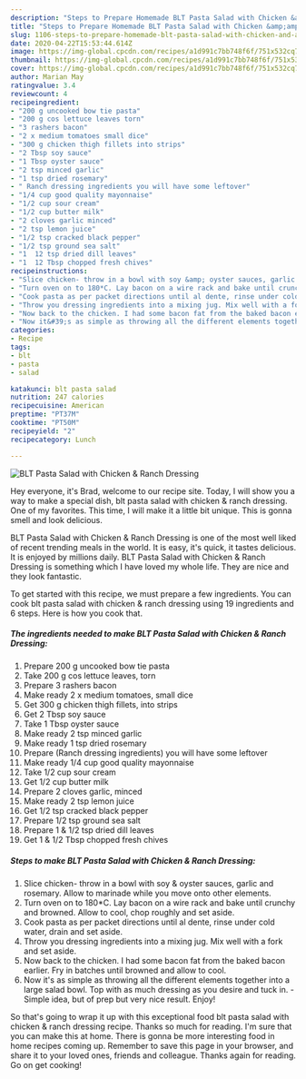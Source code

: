 ```yaml
---
description: "Steps to Prepare Homemade BLT Pasta Salad with Chicken &amp;amp; Ranch Dressing"
title: "Steps to Prepare Homemade BLT Pasta Salad with Chicken &amp;amp; Ranch Dressing"
slug: 1106-steps-to-prepare-homemade-blt-pasta-salad-with-chicken-and-amp-ranch-dressing
date: 2020-04-22T15:53:44.614Z
image: https://img-global.cpcdn.com/recipes/a1d991c7bb748f6f/751x532cq70/blt-pasta-salad-with-chicken-ranch-dressing-recipe-main-photo.jpg
thumbnail: https://img-global.cpcdn.com/recipes/a1d991c7bb748f6f/751x532cq70/blt-pasta-salad-with-chicken-ranch-dressing-recipe-main-photo.jpg
cover: https://img-global.cpcdn.com/recipes/a1d991c7bb748f6f/751x532cq70/blt-pasta-salad-with-chicken-ranch-dressing-recipe-main-photo.jpg
author: Marian May
ratingvalue: 3.4
reviewcount: 4
recipeingredient:
- "200 g uncooked bow tie pasta"
- "200 g cos lettuce leaves torn"
- "3 rashers bacon"
- "2 x medium tomatoes small dice"
- "300 g chicken thigh fillets into strips"
- "2 Tbsp soy sauce"
- "1 Tbsp oyster sauce"
- "2 tsp minced garlic"
- "1 tsp dried rosemary"
- " Ranch dressing ingredients you will have some leftover"
- "1/4 cup good quality mayonnaise"
- "1/2 cup sour cream"
- "1/2 cup butter milk"
- "2 cloves garlic minced"
- "2 tsp lemon juice"
- "1/2 tsp cracked black pepper"
- "1/2 tsp ground sea salt"
- "1  12 tsp dried dill leaves"
- "1  12 Tbsp chopped fresh chives"
recipeinstructions:
- "Slice chicken- throw in a bowl with soy &amp; oyster sauces, garlic and rosemary. Allow to marinade while you move onto other elements."
- "Turn oven on to 180*C. Lay bacon on a wire rack and bake until crunchy and browned. Allow to cool, chop roughly and set aside."
- "Cook pasta as per packet directions until al dente, rinse under cold water, drain and set aside."
- "Throw you dressing ingredients into a mixing jug. Mix well with a fork and set aside."
- "Now back to the chicken. I had some bacon fat from the baked bacon earlier. Fry in batches until browned and allow to cool."
- "Now it&#39;s as simple as throwing all the different elements together into a large salad bowl. Top with as much dressing as you desire and tuck in. Simple idea, but of prep but very nice result. Enjoy!"
categories:
- Recipe
tags:
- blt
- pasta
- salad

katakunci: blt pasta salad 
nutrition: 247 calories
recipecuisine: American
preptime: "PT37M"
cooktime: "PT50M"
recipeyield: "2"
recipecategory: Lunch

---
```



![BLT Pasta Salad with Chicken &amp; Ranch Dressing](https://img-global.cpcdn.com/recipes/a1d991c7bb748f6f/751x532cq70/blt-pasta-salad-with-chicken-ranch-dressing-recipe-main-photo.jpg)

Hey everyone, it's Brad, welcome to our recipe site. Today, I will show you a way to make a special dish, blt pasta salad with chicken &amp; ranch dressing. One of my favorites. This time, I will make it a little bit unique. This is gonna smell and look delicious.

BLT Pasta Salad with Chicken &amp; Ranch Dressing is one of the most well liked of recent trending meals in the world. It is easy, it's quick, it tastes delicious. It is enjoyed by millions daily. BLT Pasta Salad with Chicken &amp; Ranch Dressing is something which I have loved my whole life. They are nice and they look fantastic.




To get started with this recipe, we must prepare a few ingredients. You can cook blt pasta salad with chicken &amp; ranch dressing using 19 ingredients and 6 steps. Here is how you cook that.

<!--inarticleads1-->

##### The ingredients needed to make BLT Pasta Salad with Chicken &amp; Ranch Dressing:

1. Prepare 200 g uncooked bow tie pasta
1. Take 200 g cos lettuce leaves, torn
1. Prepare 3 rashers bacon
1. Make ready 2 x medium tomatoes, small dice
1. Get 300 g chicken thigh fillets, into strips
1. Get 2 Tbsp soy sauce
1. Take 1 Tbsp oyster sauce
1. Make ready 2 tsp minced garlic
1. Make ready 1 tsp dried rosemary
1. Prepare  (Ranch dressing ingredients) you will have some leftover
1. Make ready 1/4 cup good quality mayonnaise
1. Take 1/2 cup sour cream
1. Get 1/2 cup butter milk
1. Prepare 2 cloves garlic, minced
1. Make ready 2 tsp lemon juice
1. Get 1/2 tsp cracked black pepper
1. Prepare 1/2 tsp ground sea salt
1. Prepare 1 &amp; 1/2 tsp dried dill leaves
1. Get 1 &amp; 1/2 Tbsp chopped fresh chives




<!--inarticleads2-->

##### Steps to make BLT Pasta Salad with Chicken &amp; Ranch Dressing:

1. Slice chicken- throw in a bowl with soy &amp; oyster sauces, garlic and rosemary. Allow to marinade while you move onto other elements.
1. Turn oven on to 180*C. Lay bacon on a wire rack and bake until crunchy and browned. Allow to cool, chop roughly and set aside.
1. Cook pasta as per packet directions until al dente, rinse under cold water, drain and set aside.
1. Throw you dressing ingredients into a mixing jug. Mix well with a fork and set aside.
1. Now back to the chicken. I had some bacon fat from the baked bacon earlier. Fry in batches until browned and allow to cool.
1. Now it&#39;s as simple as throwing all the different elements together into a large salad bowl. Top with as much dressing as you desire and tuck in. - Simple idea, but of prep but very nice result. Enjoy!




So that's going to wrap it up with this exceptional food blt pasta salad with chicken &amp; ranch dressing recipe. Thanks so much for reading. I'm sure that you can make this at home. There is gonna be more interesting food in home recipes coming up. Remember to save this page in your browser, and share it to your loved ones, friends and colleague. Thanks again for reading. Go on get cooking!
